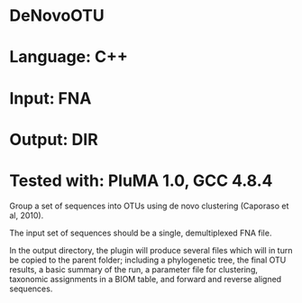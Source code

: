 # DeNovoOTU
# Language: C++
# Input: FNA
# Output: DIR
# Tested with: PluMA 1.0, GCC 4.8.4

Group a set of sequences into OTUs using de novo clustering (Caporaso et al, 2010).

The input set of sequences should be a single, demultiplexed FNA file.

In the output directory, the plugin will produce several files which will in turn
be copied to the parent folder; including a phylogenetic tree, the final OTU results,
a basic summary of the run, a parameter file for clustering, taxonomic assignments
in a BIOM table, and forward and reverse aligned sequences.


